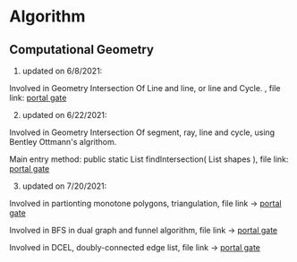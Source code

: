 # Algorithm
## Computational Geometry

1. updated on 6/8/2021:

Involved in Geometry Intersection Of Line and line, or line and Cycle.
, file link: [portal gate](https://github.com/fengkeyleaf/Algorithm/tree/main/ComputationalGeometry/IntersectionOfLineOrCycle/myLibraries)

2. updated on 6/22/2021:

Involved in Geometry Intersection Of segment, ray, line and cycle, using Bentley Ottmann's algrithom.

Main entry method: public static List<EventPoint2D> findIntersection( List<IntersectionShape> shapes ), file link: [portal gate](https://github.com/fengkeyleaf/Algorithm/blob/main/ComputationalGeometry/BentleyOttmann/myLibraries/util/geometry/tools/GeometricIntersection.java)
  
3. updated on 7/20/2021:
  
  Involved in partionting monotone polygons, triangulation, file link -> [portal gate](https://github.com/fengkeyleaf/Algorithm/blob/main/ComputationalGeometry/ApplicationOfTriangulation/myLibraries/util/geometry/tools/MonotonePolygons.java)
  
  Involved in BFS in dual graph and funnel algorithm, file link -> [portal gate](https://github.com/fengkeyleaf/Algorithm/blob/main/ComputationalGeometry/ApplicationOfTriangulation/myLibraries/util/graph/tools/SingleShortestPath.java)
  
  Involved in DCEL, doubly-connected edge list, file link -> [portal gate](https://github.com/fengkeyleaf/Algorithm/tree/main/ComputationalGeometry/ApplicationOfTriangulation/myLibraries/util/geometry/DCEL)
